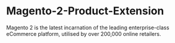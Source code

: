 # Magento-2-Product-Extension
Magento 2 is the latest incarnation of the leading enterprise-class eCommerce platform, utilised by over 200,000 online retailers.
